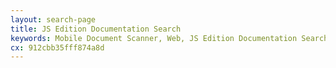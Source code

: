 ```yaml
---
layout: search-page
title: JS Edition Documentation Search
keywords: Mobile Document Scanner, Web, JS Edition Documentation Search
cx: 912cbb35fff874a8d
---
```

